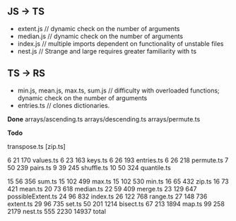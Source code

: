 
JS -> TS
--------

+ extent.js	 // dynamic check on the number of arguments
+ median.js	 // dynamic check on the number of arguments 
+ index.js	 // multiple imports dependent on functionality of unstable files
+ nest.js	 // Strange and large requires greater familiarity with ts

TS -> RS 
--------

+ min.js, mean.js, max.ts, sum.js    // difficulty with overloaded functions; dynamic check on the number of arguments
+ entries.ts	// clones dictionaries.

**Done**
arrays/ascending.ts
arrays/descending.ts
arrays/permute.ts


**Todo**

transpose.ts [zip.ts]

6      21     170 values.ts
6      23     163 keys.ts
6      26     193 entries.ts
6      26     218 permute.ts
7      50     239 pairs.ts
9      39     245 shuffle.ts
10      50     324 quantile.ts

15      56     356 sum.ts
15     102     499 max.ts
15     102     530 min.ts
16      65     432 zip.ts
      16      73     421 mean.ts
      20      73     618 median.ts
      22      59     409 merge.ts
      23     129     647 possibleExtent.ts
      24      96     832 index.ts
      26     122     768 range.ts
      27     148     736 extent.ts
      29      96     735 set.ts
      50     201    1214 bisect.ts
      67     213    1894 map.ts
      99     258    2179 nest.ts
     555    2230   14937 total

